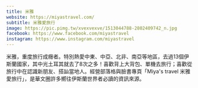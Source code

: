 ```yaml
---
title: 米雅
website: https://miyastravel.com/
subtitle: 米雅愛旅行
image: https://pic.pimg.tw/xvexvexve/1513044788-2802409742_n.jpg
facebook: https://www.facebook.com/miyastravel
instagram: https://www.instagram.com/miyastravel
---
```


米雅，重度旅行成癮者。特別熱愛中東、中亞、北非、南亞等地區，去過13個伊斯蘭國家，其中光土耳其就去了8次之多！喜歡背上大背包、單機去旅行；喜歡從旅行中在認識新朋友、搭訕當地人。經營部落格與臉書專頁「Miya's travel 米雅愛旅行」，是華文圈許多嚮往伊斯蘭世界者必讀的資訊來源。
